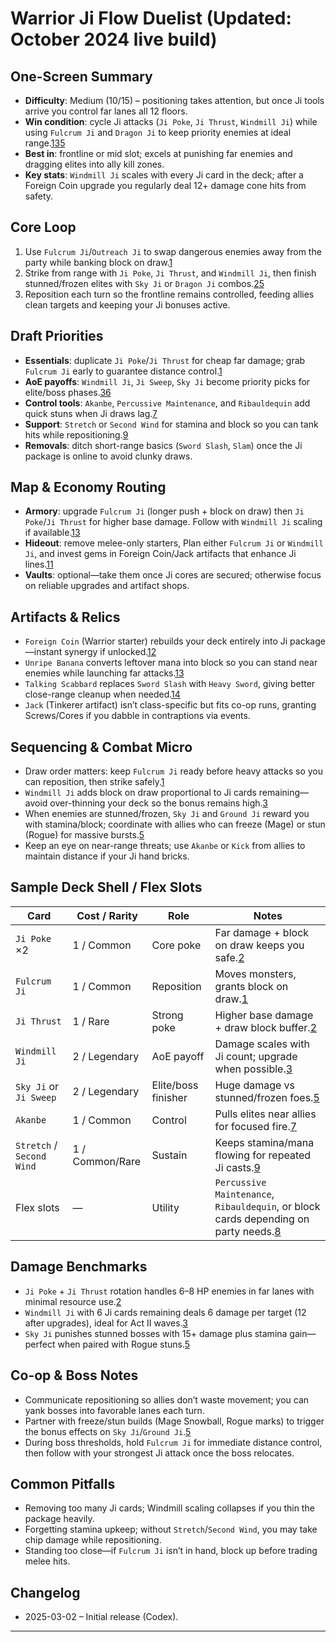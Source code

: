 # Warrior Ji Flow Duelist (Updated: October 2024 live build)

## One-Screen Summary
- **Difficulty**: Medium (10/15) – positioning takes attention, but once Ji tools arrive you control far lanes all 12 floors.
- **Win condition**: cycle Ji attacks (`Ji Poke`, `Ji Thrust`, `Windmill Ji`) while using `Fulcrum Ji` and `Dragon Ji` to keep priority enemies at ideal range.[1][2][3][4][5]
- **Best in**: frontline or mid slot; excels at punishing far enemies and dragging elites into ally kill zones.
- **Key stats**: `Windmill Ji` scales with every Ji card in the deck; after a Foreign Coin upgrade you regularly deal 12+ damage cone hits from safety.

## Core Loop
1. Use `Fulcrum Ji`/`Outreach Ji` to swap dangerous enemies away from the party while banking block on draw.[1][4]
2. Strike from range with `Ji Poke`, `Ji Thrust`, and `Windmill Ji`, then finish stunned/frozen elites with `Sky Ji` or `Dragon Ji` combos.[2][3][5]
3. Reposition each turn so the frontline remains controlled, feeding allies clean targets and keeping your Ji bonuses active.

## Draft Priorities
- **Essentials**: duplicate `Ji Poke`/`Ji Thrust` for cheap far damage; grab `Fulcrum Ji` early to guarantee distance control.[1][2]
- **AoE payoffs**: `Windmill Ji`, `Ji Sweep`, `Sky Ji` become priority picks for elite/boss phases.[3][5][6]
- **Control tools**: `Akanbe`, `Percussive Maintenance`, and `Ribauldequin` add quick stuns when Ji draws lag.[7][8]
- **Support**: `Stretch` or `Second Wind` for stamina and block so you can tank hits while repositioning.[9][10]
- **Removals**: ditch short-range basics (`Sword Slash`, `Slam`) once the Ji package is online to avoid clunky draws.

## Map & Economy Routing
- **Armory**: upgrade `Fulcrum Ji` (longer push + block on draw) then `Ji Poke`/`Ji Thrust` for higher base damage. Follow with `Windmill Ji` scaling if available.[1][2][3]
- **Hideout**: remove melee-only starters, Plan either `Fulcrum Ji` or `Windmill Ji`, and invest gems in Foreign Coin/Jack artifacts that enhance Ji lines.[11]
- **Vaults**: optional—take them once Ji cores are secured; otherwise focus on reliable upgrades and artifact shops.

## Artifacts & Relics
- `Foreign Coin` (Warrior starter) rebuilds your deck entirely into Ji package—instant synergy if unlocked.[12]
- `Unripe Banana` converts leftover mana into block so you can stand near enemies while launching far attacks.[13]
- `Talking Scabbard` replaces `Sword Slash` with `Heavy Sword`, giving better close-range cleanup when needed.[14]
- `Jack` (Tinkerer artifact) isn’t class-specific but fits co-op runs, granting Screws/Cores if you dabble in contraptions via events.

## Sequencing & Combat Micro
- Draw order matters: keep `Fulcrum Ji` ready before heavy attacks so you can reposition, then strike safely.[1]
- `Windmill Ji` adds block on draw proportional to Ji cards remaining—avoid over-thinning your deck so the bonus remains high.[3]
- When enemies are stunned/frozen, `Sky Ji` and `Ground Ji` reward you with stamina/block; coordinate with allies who can freeze (Mage) or stun (Rogue) for massive bursts.[5]
- Keep an eye on near-range threats; use `Akanbe` or `Kick` from allies to maintain distance if your Ji hand bricks.

## Sample Deck Shell / Flex Slots
| Card | Cost / Rarity | Role | Notes |
| --- | --- | --- | --- |
| `Ji Poke` ×2 | 1 / Common | Core poke | Far damage + block on draw keeps you safe.[2]
| `Fulcrum Ji` | 1 / Common | Reposition | Moves monsters, grants block on draw.[1]
| `Ji Thrust` | 1 / Rare | Strong poke | Higher base damage + draw block buffer.[2]
| `Windmill Ji` | 2 / Legendary | AoE payoff | Damage scales with Ji count; upgrade when possible.[3]
| `Sky Ji` or `Ji Sweep` | 2 / Legendary | Elite/boss finisher | Huge damage vs stunned/frozen foes.[5][6]
| `Akanbe` | 1 / Common | Control | Pulls elites near allies for focused fire.[7]
| `Stretch` / `Second Wind` | 1 / Common/Rare | Sustain | Keeps stamina/mana flowing for repeated Ji casts.[9][10]
| Flex slots | — | Utility | `Percussive Maintenance`, `Ribauldequin`, or block cards depending on party needs.[8]

## Damage Benchmarks
- `Ji Poke` + `Ji Thrust` rotation handles 6–8 HP enemies in far lanes with minimal resource use.[2]
- `Windmill Ji` with 6 Ji cards remaining deals 6 damage per target (12 after upgrades), ideal for Act II waves.[3]
- `Sky Ji` punishes stunned bosses with 15+ damage plus stamina gain—perfect when paired with Rogue stuns.[5]

## Co-op & Boss Notes
- Communicate repositioning so allies don’t waste movement; you can yank bosses into favorable lanes each turn.
- Partner with freeze/stun builds (Mage Snowball, Rogue marks) to trigger the bonus effects on `Sky Ji`/`Ground Ji`.[5]
- During boss thresholds, hold `Fulcrum Ji` for immediate distance control, then follow with your strongest Ji attack once the boss relocates.

## Common Pitfalls
- Removing too many Ji cards; Windmill scaling collapses if you thin the package heavily.
- Forgetting stamina upkeep; without `Stretch`/`Second Wind`, you may take chip damage while repositioning.
- Standing too close—if `Fulcrum Ji` isn’t in hand, block up before trading melee hits.

## Changelog
- 2025-03-02 – Initial release (Codex).

---

[1]: https://hellcard.fandom.com/wiki/Fulcrum_Ji "Fulcrum Ji | Hellcard Wiki"
[2]: https://hellcard.fandom.com/wiki/Ji_Poke "Ji Poke | Hellcard Wiki"
[3]: https://hellcard.fandom.com/wiki/Windmill_Ji "Windmill Ji | Hellcard Wiki"
[4]: https://hellcard.fandom.com/wiki/Ji_Thrust "Ji Thrust | Hellcard Wiki"
[5]: https://hellcard.fandom.com/wiki/Sky_Ji "Sky Ji | Hellcard Wiki"
[6]: https://hellcard.fandom.com/wiki/Ji_Sweep "Ji Sweep | Hellcard Wiki"
[7]: https://hellcard.fandom.com/wiki/Akanbe "Akanbe | Hellcard Wiki"
[8]: https://hellcard.fandom.com/wiki/Percussive_Maintenance "Percussive Maintenance | Hellcard Wiki"
[9]: https://hellcard.fandom.com/wiki/Stretch "Stretch | Hellcard Wiki"
[10]: https://hellcard.fandom.com/wiki/Second_Wind "Second Wind | Hellcard Wiki"
[11]: https://hellcard.fandom.com/wiki/Locations "Locations | Hellcard Wiki"
[12]: https://hellcard.fandom.com/wiki/Foreign_Coin "Foreign Coin | Hellcard Wiki"
[13]: https://hellcard.fandom.com/wiki/Unripe_Banana "Unripe Banana | Hellcard Wiki"
[14]: https://hellcard.fandom.com/wiki/Talking_Scabbard "Talking Scabbard | Hellcard Wiki"

